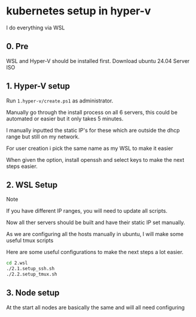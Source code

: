 # kubernetes setup in hyper-v

I do everything via WSL

## 0. Pre
WSL and Hyper-V should be installed first.
Download ubuntu 24.04 Server ISO

## 1. Hyper-V setup

Run `1.hyper-v/create.ps1` as administrator.

Manually go through the install process on all 6 servers, this could be automated or easier but it only takes 5 minutes.

I manually inputted the static IP's for these which are outside the dhcp range but still on my network.

For user creation i pick the same name as my WSL to make it easier

When given the option, install openssh and select keys to make the next steps easier.

## 2. WSL Setup

> [!NOTE]
> If you have different IP ranges, you will need to update all scripts.

Now all ther servers should be built and have their static IP set manually. 

As we are configuring all the hosts manually in ubuntu, I will make some useful tmux scripts

Here are some useful configurations to make the next steps a lot easier.

```bash
cd 2.wsl
./2.1.setup_ssh.sh
./2.2.setup_tmux.sh
```

## 3. Node setup
At the start all nodes are basically the same and will all need configuring

